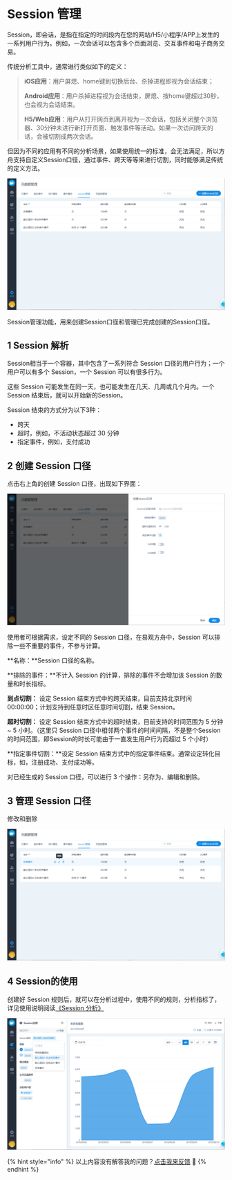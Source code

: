 # Session 管理

Session，即会话，是指在指定的时间段内在您的网站/H5/小程序/APP上发生的一系列用户行为。例如，一次会话可以包含多个页面浏览、交互事件和电子商务交易。

传统分析工具中，通常进行类似如下的定义：

> **iOS应用**：用户屏熄、home键到切换后台、杀掉进程即视为会话结束；
>
> **Android应用**：用户杀掉进程视为会话结束，屏熄、按home键超过30秒，也会视为会话结束。
>
> **H5/Web应用**：用户从打开网页到离开视为一次会话，包括关闭整个浏览器、30分钟未进行新打开页面、触发事件等活动。如果一次访问跨天的话，会被切割成两次会话。

但因为不同的应用有不同的分析场景，如果使用统一的标准，会无法满足，所以方舟支持自定义Session口径，通过事件、跨天等等来进行切割，同时能够满足传统的定义方法。

![](../../../.gitbook/assets/image%20%2894%29.png)

Session管理功能，用来创建Session口径和管理已完成创建的Session口径。

## 1 Session 解析

Session相当于一个容器，其中包含了一系列符合 Session 口径的用户行为；一个用户可以有多个 Session，一个 Session 可以有很多行为。

这些 Session 可能发生在同一天，也可能发生在几天、几周或几个月内。一个 Session 结束后，就可以开始新的Session。

Session 结束的方式分为以下3种：

* 跨天
* 超时，例如，不活动状态超过 30 分钟
* 指定事件，例如，支付成功

## 2 创建 Session 口径

点击右上角的创建 Session 口径，出现如下界面：

![](../../../.gitbook/assets/image%20%2857%29.png)

使用者可根据需求，设定不同的 Session 口径，在易观方舟中，Session 可以排除一些不重要的事件，不参与计算。

**名称：**Session 口径的名称。

**排除的事件：**不计入 Session 的计算，排除的事件不会增加该 Session 的数量和时长指标。

**到点切割：** 设定 Session 结束方式中的跨天结束，目前支持北京时间 00:00:00；计划支持到任意时区任意时间切割，结束 Session。

**超时切割：** 设定 Session 结束方式中的超时结束，目前支持的时间范围为 5 分钟 ~ 5 小时。（这里只 Session 口径中相邻两个事件的时间间隔，不是整个Session的时间范围，即Session的时长可能由于一直发生用户行为而超过 5 个小时）

**指定事件切割：**设定 Session 结束方式中的指定事件结束。通常设定转化目标，如，注册成功、支付成功等。

对已经生成的 Session 口径，可以进行 3 个操作：另存为、编辑和删除。

## 3 管理 Session 口径

修改和删除

![](../../../.gitbook/assets/image%20%2836%29.png)

## 4 Session的使用

创建好 Session 规则后，就可以在分析过程中，使用不同的规则，分析指标了，详见使用说明阅读[《Session 分析》](../../analytics/session.md)

![](../../../.gitbook/assets/image%20%28277%29.png)



{% hint style="info" %}
以上内容没有解答我的问题？[点击我来反馈](https://support.qq.com/products/118522/) 🚀
{% endhint %}

